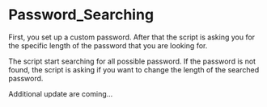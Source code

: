 # Password_Searching

First, you set up a custom password.
After that the script is asking you for the specific length of the password that you are looking for.

The script start searching for all possible password. 
If the password is not found, the script is asking if you want to change the length of the searched password.

Additional update are coming...
